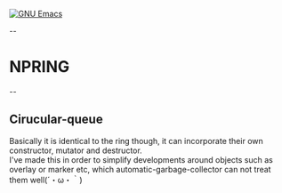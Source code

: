 [![GNU Emacs](https://img.shields.io/badge/Emacs-%237F5AB6.svg?&style=for-the-badge&logo=gnu-emacs&logoColor=white)](https://www.gnu.org/software/emacs/)

--

# NPRING

--


## Cirucular-queue
Basically it is identical to the ring though, it can incorporate their own constructor, mutator and destructor.  
I've made this in order to simplify developments around objects such as overlay or marker etc, which automatic-garbage-collector can not treat them well(´・ω・｀)

